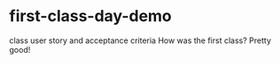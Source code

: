 # first-class-day-demo
class user story and acceptance criteria
How was the first class?
Pretty good!
